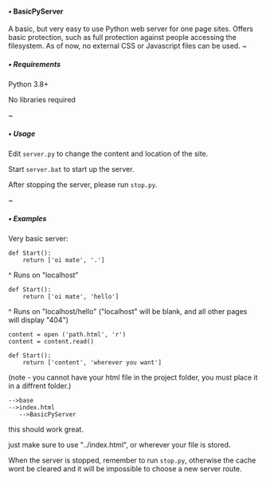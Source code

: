 #### • BasicPyServer
A basic, but very easy to use Python web server for one page sites. Offers basic protection, such as full protection against people accessing the filesystem. As of now, no external CSS or Javascript files can be used.
~
##### • Requirements
Python 3.8+

No libraries required

~
##### • Usage
Edit `server.py` to change the content and location of the site.

Start `server.bat` to start up the server.

After stopping the server, please run `stop.py`.

~
##### • Examples
Very basic server:
```
def Start():
    return ['oi mate', '.']
```
^ Runs on "localhost"
<br>
```
def Start():
    return ['oi mate', 'hello']
```

^ Runs on "localhost/hello" ("localhost" will be blank, and all other pages will display "404")
```
content = open ('path.html', 'r')
content = content.read()

def Start():
    return ['content', 'wherever you want']
```
(note - you cannot have your html file in the project folder, you must place it in a diffrent folder.)
```
-->base
-->index.html
   -->BasicPyServer
```
this should work great.

just make sure to use "../index.html", or wherever your file is stored.

When the server is stopped, remember to run `stop.py`, otherwise the cache wont be cleared and it will be impossible to choose a new server route.






